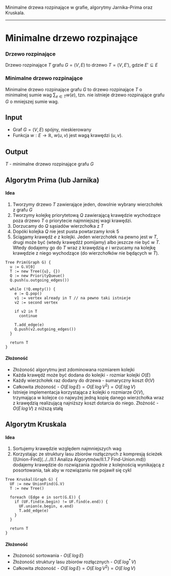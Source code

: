 Minimalne drzewa rozpinające w grafie, algorytmy Jarnika-Prima oraz Kruskala.

---

# Minimalne drzewo rozpinające

### Drzewo rozpinające

Drzewo rozpinające $T$ grafu $G = (V, E)$ to drzewo $T = (V, E')$, gdzie $E' \subseteq E$

### Minimalne drzewo rozpinające

Minimalne drzewo rozpinające grafu $G$ to drzewo rozpinające $T$ o minimalnej sumie wag $\displaystyle \sum_{e \in T} w(e)$, tzn. nie istnieje drzewo rozpinające grafu $G$ o mniejszej sumie wag.

## Input

* Graf $G = (V, E)$ spójny, nieskierowany
* Funkcja $w: E \to \mathbb{R}$, $w(u, v)$ jest wagą krawędzi $(u, v)$.

## Output

$T$ - minimalne drzewo rozpinające grafu $G$

## Algorytm Prima (lub Jarnika)

#### Idea

1. Tworzymy drzewo $T$ zawierające jeden, dowolnie wybrany wierzchołek z grafu $G$
2. Tworzymy kolejkę priorytetową $Q$ zawierającą krawędzie wychodzące poza drzewo $T$ o priorytecie najmniejszej wagi krawędzi.
3. Dorzucamy do $Q$ sąsiadów wierzchołka z $T$
4. Dopóki kolejka $Q$ nie jest pusta powtarzamy krok 5
5. Ściągamy krawędź $e$ z kolejki. Jeden wierzchołek na pewno jest w $T$, drugi może być (wtedy krawędźź pomijamy) albo jeszcze nie być w $T$. Wtedy dodajemy go do $T$ wraz z krawędzią $e$ i wrzucamy na kolejkę krawędzie z niego wychodzące (do wierzchołków nie będących w $T$).

````
Tree Prim(Graph G) {
  u := G.V[0]
  T := new Tree({u}, {})
  Q := new PriorityQueue()
  Q.push(u.outgoing_edges())

  while (!Q.empty()) {
    e := Q.pop()
    v1 := vertex already in T // na pewno taki istnieje
    v2 := second vertex

    if v2 in T
      continue

    T.add_edge(e)
    Q.push(v2.outgoing_edges())
  }

  return T
}
````

#### Złożoność

* Złożoność algorytmu jest zdominowana rozmiarem kolejki
* Każda krawędź może być dodana do kolejki - rozmiar kolejki $O(E)$
* Każdy wierzchołek raz dodany do drzewa - sumaryczny koszt $\Theta(V)$
* Całkowita złożoność - $O(E \, log \, E) = O(E \, log \, V^2) = O(E \, log \, V)$
* Istnieje implementacja korzystająca z kolejki o rozmiarze $O(V)$, trzymająca w kolejce co najwyżej jedną kopię danego wierzchołka wraz z krawędzią realizującą najniższy koszt dotarcia do niego. Złożność - $O(E \, log \, V)$ z niższą stałą

## Algorytm Kruskala

#### Idea

1. Sortujemy krawędzie względem najmniejszych wag
2. Korzystając ze struktury lasu zbiorów rozłącznych z kompresją ścieżek ([Union-Find](../../II.1 Analiza Algorytmów/II.1.7 Find-Union.md)) dodajemy krawędzie do rozwiązania zgodnie z kolejnością wynikającą z posortowania, tak aby w rozwiązaniu nie pojawił się cykl


````
Tree Kruskal(Graph G) {
  UF := new UnionFind(G.V)
  T := new Tree()

  foreach (Edge e in sort(G.E)) {
    if (UF.find(e.begin) != UF.find(e.end)) {
      UF.union(e.begin, e.end)
      T.add_edge(e)
    }
  }

  return T
}
````

#### Złożoność

* Złożoność sortowania - $O(E \, log \, E)$
* Złożoność struktury lasu zbiorów rozłącznych - $O(E \, log^\ast \, V)$
* Całkowita złożoność - $O(E \, log \, E) = O(E \, log \, V^2) = O(E \, log \, V)$
